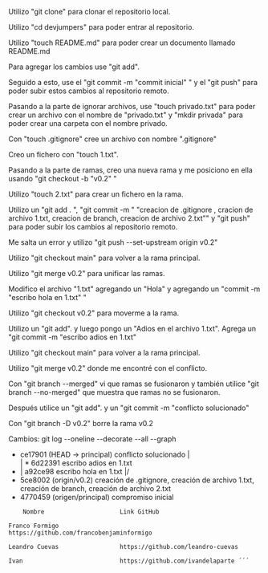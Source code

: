 Utilizo "git clone" para clonar el repositorio local.


Utilizo "cd devjumpers" para poder entrar al repositorio.


Utilizo "touch README.md" para poder crear un documento llamado README.md


Para agregar los cambios use "git add".


Seguido a esto, use el "git commit -m "commit inicial" " y el "git push" para poder subir estos cambios al repositorio remoto.


Pasando a la parte de ignorar archivos, use "touch privado.txt" para poder crear un archivo con el nombre de "privado.txt" y "mkdir privada" para poder crear una carpeta con el nombre privado.


Con "touch .gitignore" cree un archivo con nombre ".gitignore"


Creo un fichero con "touch 1.txt".


Pasando a la parte de ramas, creo una nueva rama y me posiciono en ella usando "git checkout -b "v0.2" "


Utilizo "touch 2.txt" para crear un fichero en la rama.


Utilizo un "git add . ", "git commit -m " "creacion de .gitignore , cracion de archivo 1.txt, creacion de branch, creacion de archivo 2.txt"" y "git push" para poder subir los cambios al repositorio remoto.


Me salta un error y utilizo "git push --set-upstream origin v0.2"


Utilizo "git checkout main" para volver a la rama principal.


Utilizo "git merge v0.2" para unificar las ramas.


Modifico el archivo "1.txt" agregando un "Hola" y agregando un "commit -m "escribo hola en 1.txt" "


Utilizo "git checkout v0.2" para moverme a la rama.


Utilizo un "git add". y luego pongo un "Adios en el archivo 1.txt". Agrega un "git commit -m "escribo adios en 1.txt"


Utilizo "git checkout main" para volver a la rama principal.


Utilizo "git merge v0.2" donde me encontré con el conflicto.


Con "git branch --merged" vi que ramas se fusionaron y también utilice "git branch --no-merged" que muestra que ramas no se fusionaron.


Después utilice un "git add". y un "git commit -m "conflicto solucionado"


Con "git branch -D v0.2" borre la rama v0.2


Cambios: git log --oneline --decorate --all --graph
* ce17901 (HEAD -> principal) conflicto solucionado
|\
| * 6d22391 escribo adios en 1.txt
* | a92ce98 escribo hola en 1.txt
|/
* 5ce8002 (origin/v0.2) creación de .gitignore, creación de archivo 1.txt, creación de branch, creación de archivo 2.txt
* 4770459 (origen/principal) compromiso inicial



``` 
    Nombre                     Link GitHub

Franco Formigo                 https://github.com/francobenjaminformigo

Leandro Cuevas                 https://github.com/leandro-cuevas

Ivan                           https://github.com/ivandelaparte ´´´
